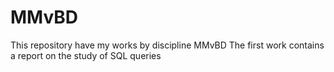 # MMvBD
This repository have my works by discipline MMvBD
The first work contains a report on the study of SQL queries
